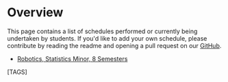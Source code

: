 # Overview

This page contains a list of schedules performed or currently being undertaken by students. If you'd like to add your own schedule, please contribute by reading the readme and opening a pull request on our [GitHub](https://github.com/hkn-alpha/wiki).

- [Robotics, Statistics Minor, 8 Semesters](./CE%20Schedules/compe-kteal2.md)

[TAGS]
